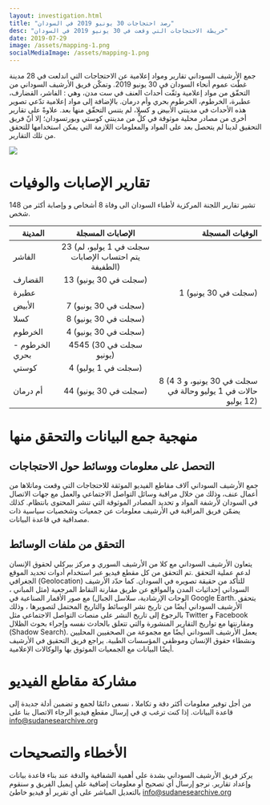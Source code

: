 ```yaml
---
layout: investigation.html
title: "رصد احتجاجات 30 يونيو 2019 في السودان"
desc: "خريطة الاحتجاجات التي وقعت في 30 يونيو 2019 في السودان"
date: 2019-07-29
image: /assets/mapping-1.png
socialMediaImage: /assets/mapping-1.png
---
```


جمع الأرشيف السوداني تقارير ومواد إعلامية عن الاحتجاجات التي اندلعت في 28 مدينة غطّت عموم أنحاء السودان في 30 يونيو 2019. وتمكّن فريق الأرشيف السوداني من التحقّق من مواد إعلامية وثقّت أحداث العنف في ست مدن، وهي : الفاشر، القضارف، عطبرة، الخرطوم، الخرطوم بحري وأم درمان. بالإضافة إلى مواد إعلامية تدّعي تصوير هذه الأحداث في مدينتي الأبيض و كسلا، لم يتنس التحقّق منها بعد. علاوةً على تقارير أخرى من مصادر محلية موثوقة في كلٍّ من مدينتي كوستي وبورتسودان؛ إلا أنّ فريق التحقيق لدينا لم يتحصل بعد على المواد والمعلومات اللازمة التي يمكن استخدامها للتحقق من تلك التقارير.

<div class='tableauPlaceholder' id='viz1566227414036' style='position: relative; width: 100%'><noscript><a href='#'><img alt=' ' src='https:&#47;&#47;public.tableau.com&#47;static&#47;images&#47;Su&#47;SudaneseArchive-June30th-Forembedding&#47;Forembedding&#47;1_rss.png' style='border: none' /></a></noscript><object class='tableauViz'  style='display:none;'><param name='host_url' value='https%3A%2F%2Fpublic.tableau.com%2F' /> <param name='embed_code_version' value='3' /> <param name='site_root' value='' /><param name='name' value='SudaneseArchive-June30th-Forembedding&#47;Forembedding' /><param name='tabs' value='no' /><param name='toolbar' value='yes' /><param name='static_image' value='https:&#47;&#47;public.tableau.com&#47;static&#47;images&#47;Su&#47;SudaneseArchive-June30th-Forembedding&#47;Forembedding&#47;1.png' /> <param name='animate_transition' value='yes' /><param name='display_static_image' value='yes' /><param name='display_spinner' value='yes' /><param name='display_overlay' value='yes' /><param name='display_count' value='yes' /><param name='filter' value='publish=yes' /></object></div>                <script type='text/javascript'>                    var divElement = document.getElementById('viz1566227414036');                    var vizElement = divElement.getElementsByTagName('object')[0];                    vizElement.style.minWidth='420px';vizElement.style.maxWidth='650px';vizElement.style.width='100%';vizElement.style.minHeight='587px';vizElement.style.maxHeight='887px';vizElement.style.height=(divElement.offsetWidth*0.75)+'px';                    var scriptElement = document.createElement('script');                    scriptElement.src = 'https://public.tableau.com/javascripts/api/viz_v1.js';                    vizElement.parentNode.insertBefore(scriptElement, vizElement);                </script>

# تقارير الإصابات والوفيات

تشير تقارير اللجنة المركزية لأطباء السودان الى وفاة 8 أشخاص و وإصابة أكثر من 148 شخص.

| المدينة   | الإصابات المسجلة   | الوفيات المسجلة   |
| ------------- |:-------------:| -----:|
| الفاشر     | 23 (سجلت في 1 يوليو، لم يتم احتساب الإصابات الطفيفة) | |
| القضارف     | 13 (سجلت في 30 يونيو) |
| عطبرة | | 1 (سجلت في 30 يونيو) |
| الأبيض | 7 (سجلت في 30 يونيو) | |
| كسلا | 8 (سجلت في 30 يونيو) | |
| الخرطوم | 4 (سجلت في 30 يونيو) | |
| الخرطوم - بحري  | 4545 (سجلت في 30 يونيو) | |
| كوستي | 4 (سجلت في 1 يوليو) | |
| أم درمان | 44 (سجلت في 30 يونيو) | 8 (4 سجلت في 30 يونيو، و 3 حالات في 1 يوليو وحالة في 12 يوليو) |

# منهجية جمع البيانات والتحقق منها

## التحصل على معلومات ووسائط حول الاحتجاجات

جمع الأرشيف السوداني آلاف مقاطع الفيديو الموثقة للاحتجاجات التي وقعت وماتلاها من أعمال عنف،  وذلك من خلال مراقبة وسائل التواصل الاجتماعي والعمل مع جهات الاتصال في السودان لأرشفة المواد و تحديد المصادر الموثوقة التي تنشر المحتوى بانتظام. كذلك يضمّن فريق المراقبة في الأرشيف معلومات عن جمعيات وشخصيات سياسية ذات مصداقية في قاعدة البيانات.


## التحقق من ملفات الوسائط

يتعاون الأرشيف السوداني مع كلا من الأرشيف السوري و مركز بيركلي لحقوق الإنسان لدعم عملية التحقق .تم التحقق من كل مقطع فيديو عبر استخدام أدوات تحديد الموقع الجغرافي (Geolocation) للتأكد من حقيقة تصويره في السودان. كما حدّد الأرشيف السوداني إحداثيات المدن والمواقع عن طريق مقارنة النقاط المرجعية (مثل المباني ، الوحات الإرشادية، سلاسل الجبال) مع صور الأقمار الصناعية في Google Earth. يتحقق الأرشيف السوداني أيضًا من تاريخ نشر الوسائط والتاريخ المحتمل لتصويرها ، وذلك بالرجوع إلى تاريخ النشر على منصات التواصل الاجتماعي مثل Twitter و Facebook ومقارنتها مع تواريخ التقارير المنشورة والتي تتعلق بالحادث نفسه وإجراء بحوث الظلال (Shadow Search).
يعمل الأرشيف السوداني أيضًا مع مجموعة من الصحفيين المحليين ونشطاء حقوق الإنسان وموظفي المؤسسات الطبية. يراجع فريق التحقيق في الأرشيف أيضًا البيانات مع الجمعيات الموثوق بها والوكالات الإعلامية.

# مشاركة مقاطع الفيديو

من أجل توفير معلومات أكثر دقة و تكاملا ، نسعى دائمًا لجمع و تضمين أدلة جديدة إلى قاعدة البيانات. إذا كنت ترغب ي في إرسال مقطع فيديو الرجاء الاتصال بنا على info@sudanesearchive.org

# الأخطاء والتصحيحات

يركز فريق الأرشيف السوداني بشدة على أهمية الشفافية والدقة عند بناء قاعدة بيانات وإعداد تقارير. نرجو إرسال أي تصحيح أو معلومات إضافية على إيميل الفريق و سنقوم بالتعديل المباشر على أي تقرير أو فيديو خاطئ info@sudanesearchive.org
